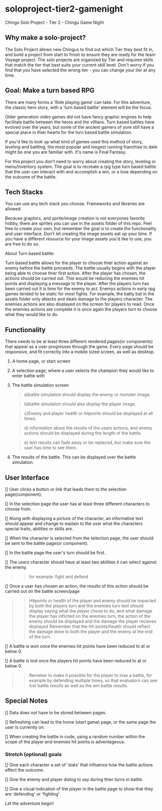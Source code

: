 # soloproject-tier2-gamenight
Chingu Solo Project - Tier 2 - Chingu Game Night

## Why make a solo-project?

The Solo Project allows new Chingus to find out which Tier they best fit in, and build a project from start to finish to ensure they are ready for the team Voyage project.
The solo projects are organized by Tier and requires skills that match the tier that best suits your current skill level. Don't worry if you find that you have selected the wrong tier - you can change your tier at any time.

## Goal: Make a turn based RPG

There are many forms a 'Role playing game' can take.  For this adventure, the classic hero story, with a 'turn based battle' element will be the focus. 

Older generation video games did not have fancy graphic engines to help facilitate battle between the heros and the villians.  Turn based battles have evolved over the years, but some of the ancient gamers of yore still have a special place in thier hearts for the turn based battle simulation. 

If you'd like to look up what kind of games used this method of story, leveling and battling, the most popular and longest running
franchise to date might be one you are familiar with. It's name is Final Fantasy.   

For this project you don't need to worry about creating the story, leveling or menu/inventory system. The goal is to recreate a rpg type turn based battle that the user can interact with and accomplish a win, or a lose depending on the outcome of the battle. 

## Tech Stacks

You can use any tech stack you choose. Frameworks and libraries are allowed. 

Because graphics, and sprite/image creation is not everyones favorite hobby, there are sprites you can use in the assets folder of this repo.
Feel free to create your own, but remember the goal is to create the functionality and user interface. 
Don't let creating the image assets eat up your time. If you have a different resource for your image assets you'd like to use, 
you are free to do so.

About Turn based battle: 

Turn based battle allows for the player to choose thier action against an enemy before the battle proceeds. 
The battle usually begins with the player being able to choose thier first action.  After the player has chosen, the actions should be 
carried out.  This would be reducing the enemies hit points and displaying a message to the player.
After the players turn has been carried out it is time for the enemy to act. 
Enemys actions in early rpg games tended to be static for most fights. For example, the batty bat in the assets folder only attacks and 
deals damage to the players character. The enemies actions are also displayed on the screen for players to read.  Once the enemies actions are complete it is once again the players turn to choose what they would like to do. 

## Functionality
 

There needs to be at least three different rendered pages(or components) that appear as a user progresses through the game. 
Every page should be responsive, and fit correctly into a mobile sized screen, as well as desktop.

1) A home page, or start screen 
2) A selection page, where a user selects the champion they would like to enter battle with
3) The battle simulation screen

   >a)battle simulation should display the enemy or monster image.

   >b)battle simulation should also display the player image.
 
   >c)Enemy and player health or hitpoints should be displayed at all times.
   
   >d) information about the results of the users actions, and enemy actions should be displayed during the length of the battle.
   
   >e) text results can fade away or be replaced, but make sure the user has time to see them.
   
4) The results of the battle.  This can be displayed over the battle simulation. 

## User Interface

[] User clicks a button or link that leads them to the selection page(component). 

[] In the selection page the user has at least three different characters to choose from. 

[] Along with displaying a picture of the character, an informative text should appear and change to explain
to the user what the characters special traits, abilities or skills are. 

[] When the character is selected from the selection page, the user should be sent to the battle page(or component).

[] In the battle page the user's turn should be first .

[] The users character should have at least two abilities it can select against the enemy.

>> for example:  fight and defend 

[] Once a user has chosen an action, the results of this action should be carried out on the battle screen/page

>> Hitpoints or health of the player and enemy should be impacted by both the players turn and the enemies turn
>> text should display saying what the player chose to do, and what damage the player has inflicted
>> on the enemies turn, the action of the enemy should be displayed and the damage the player recieves displayed
>> Remember that the hit-points/health should reflect the damage done to both the player and the enemy at the end of the turn.

[]  A battle is won once the enemies hit points have been reduced to at or below 0. 

[]  A battle is lost once the players hit points have been reduced to at or below 0.

>> Remeber to make it possible for the player to lose a battle, for example by defending multiple times, so that evaluators can see lost battle results as well as the win battle results. 

## Special Notes
[] Data does not have to be stored between pages. 

[] Refreshing can lead to the home (start game) page, or the same page the user is currently on.

[] When creating the battle in code, using a random number within the scope of the player and enemies hit points is adventageous.


### Stretch (optional) goals
[] Give each character a set of 'stats' that influence how the battle actions effect the outcome.

[] Give the enemy and player dialog to say during thier turns in battle. 

[] Give a visual indication of the player in the battle page to show that they are 'defending' or 'fighting'

Let the adventure begin! 
